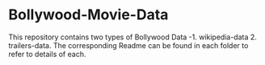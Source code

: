 # Bollywood-Movie-Data

This repository contains two types of Bollywood Data -1. wikipedia-data 2. trailers-data. The corresponding Readme can be found in each folder to refer to details of each. 
